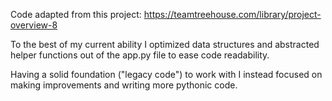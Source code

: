 Code adapted from this project: https://teamtreehouse.com/library/project-overview-8

To the best of my current ability I optimized data structures and abstracted helper functions out of the app.py file to ease code readability.

Having a solid foundation ("legacy code") to work with I instead focused on making improvements and writing more pythonic code.
